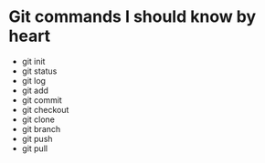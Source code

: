 # Git commands I should know by heart  
- git init
- git status
- git log
- git add
- git commit
- git checkout
- git clone
- git branch
- git push
- git pull
